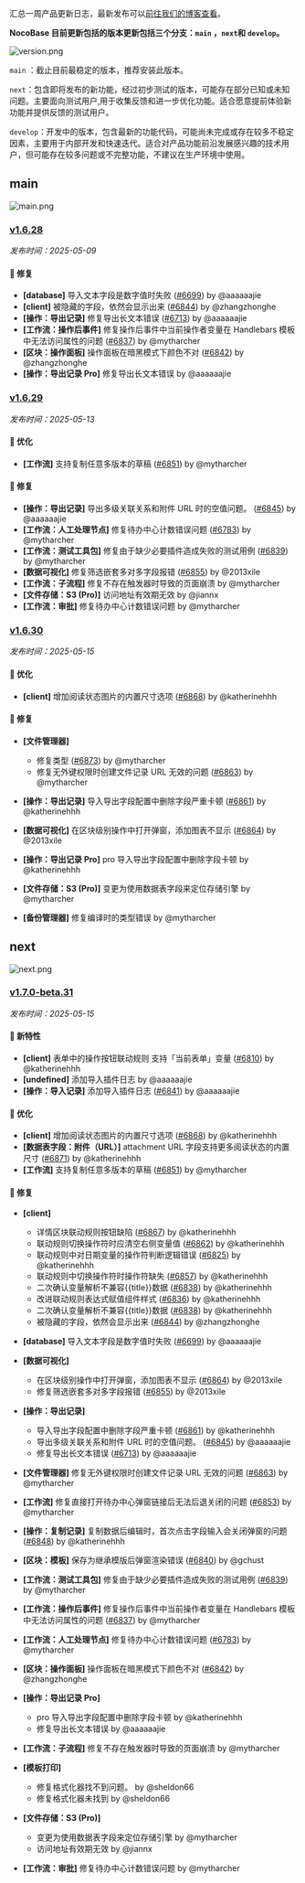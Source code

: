 汇总一周产品更新日志，最新发布可以[前往我们的博客查看](https://www.nocobase.com/cn/blog/timeline)。

**NocoBase 目前更新包括的版本更新包括三个分支：`main` ，`next`和 `develop`。**

![version.png](https://static-docs.nocobase.com/ba5f04e27e99c625cb3822da5df07860.png)

`main` ：截止目前最稳定的版本，推荐安装此版本。

`next`：包含即将发布的新功能，经过初步测试的版本，可能存在部分已知或未知问题。主要面向测试用户,用于收集反馈和进一步优化功能。适合愿意提前体验新功能并提供反馈的测试用户。

`develop`：开发中的版本，包含最新的功能代码，可能尚未完成或存在较多不稳定因素，主要用于内部开发和快速迭代。适合对产品功能前沿发展感兴趣的技术用户，但可能存在较多问题或不完整功能，不建议在生产环境中使用。

## main

![main.png](https://static-docs.nocobase.com/47a3c71734c1d0f908b51f9ebd53c0ac.png)

### [v1.6.28](https://www.nocobase.com/cn/blog/v1.6.28)

*发布时间：2025-05-09*

#### 🐛 修复

- **[database]** 导入文本字段是数字值时失败 ([#6699](https://github.com/nocobase/nocobase/pull/6699)) by @aaaaaajie
- **[client]** 被隐藏的字段，依然会显示出来 ([#6844](https://github.com/nocobase/nocobase/pull/6844)) by @zhangzhonghe
- **[操作：导出记录]** 修复导出长文本错误 ([#6713](https://github.com/nocobase/nocobase/pull/6713)) by @aaaaaajie
- **[工作流：操作后事件]** 修复操作后事件中当前操作者变量在 Handlebars 模板中无法访问属性的问题 ([#6837](https://github.com/nocobase/nocobase/pull/6837)) by @mytharcher
- **[区块：操作面板]** 操作面板在暗黑模式下颜色不对 ([#6842](https://github.com/nocobase/nocobase/pull/6842)) by @zhangzhonghe
- **[操作：导出记录 Pro]** 修复导出长文本错误 by @aaaaaajie

### [v1.6.29](https://www.nocobase.com/cn/blog/v1.6.29)

*发布时间：2025-05-13*

#### 🚀 优化

- **[工作流]** 支持复制任意多版本的草稿 ([#6851](https://github.com/nocobase/nocobase/pull/6851)) by @mytharcher

#### 🐛 修复

- **[操作：导出记录]** 导出多级关联关系和附件 URL 时的空值问题。 ([#6845](https://github.com/nocobase/nocobase/pull/6845)) by @aaaaaajie
- **[工作流：人工处理节点]** 修复待办中心计数错误问题 ([#6783](https://github.com/nocobase/nocobase/pull/6783)) by @mytharcher
- **[工作流：测试工具包]** 修复由于缺少必要插件造成失败的测试用例 ([#6839](https://github.com/nocobase/nocobase/pull/6839)) by @mytharcher
- **[数据可视化]** 修复筛选嵌套多对多字段报错 ([#6855](https://github.com/nocobase/nocobase/pull/6855)) by @2013xile
- **[工作流：子流程]** 修复不存在触发器时导致的页面崩溃 by @mytharcher
- **[文件存储：S3 (Pro)]** 访问地址有效期无效 by @jiannx
- **[工作流：审批]** 修复待办中心计数错误问题 by @mytharcher

### [v1.6.30](https://www.nocobase.com/cn/blog/v1.6.30)

*发布时间：2025-05-15*

#### 🚀 优化

- **[client]** 增加阅读状态图片的内置尺寸选项 ([#6868](https://github.com/nocobase/nocobase/pull/6868)) by @katherinehhh

#### 🐛 修复

- **[文件管理器]**

  - 修复类型 ([#6873](https://github.com/nocobase/nocobase/pull/6873)) by @mytharcher
  - 修复无外键权限时创建文件记录 URL 无效的问题 ([#6863](https://github.com/nocobase/nocobase/pull/6863)) by @mytharcher
- **[操作：导出记录]** 导入导出字段配置中删除字段严重卡顿 ([#6861](https://github.com/nocobase/nocobase/pull/6861)) by @katherinehhh
- **[数据可视化]** 在区块级别操作中打开弹窗，添加图表不显示 ([#6864](https://github.com/nocobase/nocobase/pull/6864)) by @2013xile
- **[操作：导出记录 Pro]** pro 导入导出字段配置中删除字段卡顿 by @katherinehhh
- **[文件存储：S3 (Pro)]** 变更为使用数据表字段来定位存储引擎 by @mytharcher
- **[备份管理器]** 修复编译时的类型错误 by @mytharcher

## next

![next.png](https://static-docs.nocobase.com/8ed17a0f08cc585018f6de6c8b13947d.png)

### [v1.7.0-beta.31](https://www.nocobase.com/cn/blog/v1.7.0-beta.31)

*发布时间：2025-05-15*

#### 🎉 新特性

- **[client]** 表单中的操作按钮联动规则 支持「当前表单」变量 ([#6810](https://github.com/nocobase/nocobase/pull/6810)) by @katherinehhh
- **[undefined]** 添加导入插件日志 by @aaaaaajie
- **[操作：导入记录]** 添加导入插件日志 ([#6841](https://github.com/nocobase/nocobase/pull/6841)) by @aaaaaajie

#### 🚀 优化

- **[client]** 增加阅读状态图片的内置尺寸选项 ([#6868](https://github.com/nocobase/nocobase/pull/6868)) by @katherinehhh
- **[数据表字段：附件（URL）]** attachment URL 字段支持更多阅读状态的内置尺寸 ([#6871](https://github.com/nocobase/nocobase/pull/6871)) by @katherinehhh
- **[工作流]** 支持复制任意多版本的草稿 ([#6851](https://github.com/nocobase/nocobase/pull/6851)) by @mytharcher

#### 🐛 修复

- **[client]**

  - 详情区块联动规则按钮缺陷 ([#6867](https://github.com/nocobase/nocobase/pull/6867)) by @katherinehhh
  - 联动规则切换操作符时应清空右侧变量值 ([#6862](https://github.com/nocobase/nocobase/pull/6862)) by @katherinehhh
  - 联动规则中对日期变量的操作符判断逻辑错误 ([#6825](https://github.com/nocobase/nocobase/pull/6825)) by @katherinehhh
  - 联动规则中切换操作符时操作符缺失 ([#6857](https://github.com/nocobase/nocobase/pull/6857)) by @katherinehhh
  - 二次确认变量解析不兼容{{title}}数据 ([#6838](https://github.com/nocobase/nocobase/pull/6838)) by @katherinehhh
  - 改进联动规则表达式赋值组件样式 ([#6836](https://github.com/nocobase/nocobase/pull/6836)) by @katherinehhh
  - 二次确认变量解析不兼容{{title}}数据 ([#6838](https://github.com/nocobase/nocobase/pull/6838)) by @katherinehhh
  - 被隐藏的字段，依然会显示出来 ([#6844](https://github.com/nocobase/nocobase/pull/6844)) by @zhangzhonghe
- **[database]** 导入文本字段是数字值时失败 ([#6699](https://github.com/nocobase/nocobase/pull/6699)) by @aaaaaajie
- **[数据可视化]**

  - 在区块级别操作中打开弹窗，添加图表不显示 ([#6864](https://github.com/nocobase/nocobase/pull/6864)) by @2013xile
  - 修复筛选嵌套多对多字段报错 ([#6855](https://github.com/nocobase/nocobase/pull/6855)) by @2013xile
- **[操作：导出记录]**

  - 导入导出字段配置中删除字段严重卡顿 ([#6861](https://github.com/nocobase/nocobase/pull/6861)) by @katherinehhh
  - 导出多级关联关系和附件 URL 时的空值问题。 ([#6845](https://github.com/nocobase/nocobase/pull/6845)) by @aaaaaajie
  - 修复导出长文本错误 ([#6713](https://github.com/nocobase/nocobase/pull/6713)) by @aaaaaajie
- **[文件管理器]** 修复无外键权限时创建文件记录 URL 无效的问题 ([#6863](https://github.com/nocobase/nocobase/pull/6863)) by @mytharcher
- **[工作流]** 修复直接打开待办中心弹窗链接后无法后退关闭的问题 ([#6853](https://github.com/nocobase/nocobase/pull/6853)) by @mytharcher
- **[操作：复制记录]** 复制数据后编辑时，首次点击字段输入会关闭弹窗的问题 ([#6848](https://github.com/nocobase/nocobase/pull/6848)) by @katherinehhh
- **[区块：模板]** 保存为继承模版后弹窗渲染错误 ([#6840](https://github.com/nocobase/nocobase/pull/6840)) by @gchust
- **[工作流：测试工具包]** 修复由于缺少必要插件造成失败的测试用例 ([#6839](https://github.com/nocobase/nocobase/pull/6839)) by @mytharcher
- **[工作流：操作后事件]** 修复操作后事件中当前操作者变量在 Handlebars 模板中无法访问属性的问题 ([#6837](https://github.com/nocobase/nocobase/pull/6837)) by @mytharcher
- **[工作流：人工处理节点]** 修复待办中心计数错误问题 ([#6783](https://github.com/nocobase/nocobase/pull/6783)) by @mytharcher
- **[区块：操作面板]** 操作面板在暗黑模式下颜色不对 ([#6842](https://github.com/nocobase/nocobase/pull/6842)) by @zhangzhonghe
- **[操作：导出记录 Pro]**

  - pro 导入导出字段配置中删除字段卡顿 by @katherinehhh
  - 修复导出长文本错误 by @aaaaaajie
- **[工作流：子流程]** 修复不存在触发器时导致的页面崩溃 by @mytharcher
- **[模板打印]**

  - 修复格式化器找不到问题。 by @sheldon66
  - 修复格式化器未找到 by @sheldon66
- **[文件存储：S3 (Pro)]**

  - 变更为使用数据表字段来定位存储引擎 by @mytharcher
  - 访问地址有效期无效 by @jiannx
- **[工作流：审批]** 修复待办中心计数错误问题 by @mytharcher

